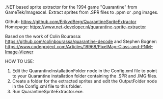 ﻿.NET based sprite extractor for the 1994 game "Quarantine" from GameTek/Imagexcel.
Extract sprites from .SPR files to .ppm or .png images. 

Github: https://github.com/ErikvdBerg/QuarantineSpriteExtractor
Homepage: https://www.net-developer.nl/quarantine-sprite-extractor

Based on the work of Colin Bourassa: https://github.com/colinbourassa/quarantine-decode
and Stephen Bogner: https://www.codeproject.com/Articles/18968/PixelMap-Class-and-PNM-Image-Viewer

HOW TO USE:
1. Edit the QuarantineInstallationFolder node in the Config.xml file to point to your Quarantine installation folder containing the .SPR and .IMG files.
2. Create a folder for the extracted sprites and edit the OutputFolder node in the Config.xml file to this folder.
3. Run QuarantineSpriteExtractor.exe.